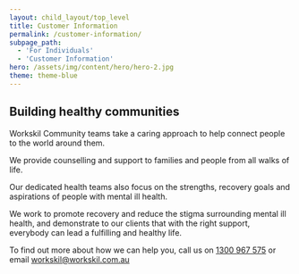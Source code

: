 ```yaml
---
layout: child_layout/top_level
title: Customer Information
permalink: /customer-information/
subpage_path:
  - 'For Individuals'
  - 'Customer Information'
hero: /assets/img/content/hero/hero-2.jpg
theme: theme-blue
---
```


## Building healthy communities

Workskil Community teams take a caring approach to help connect people to the world around them.

We provide counselling and support to families and people from all walks of life.

Our dedicated health teams also focus on the strengths, recovery goals and aspirations of people with mental ill health.

We work to promote recovery and reduce the stigma surrounding mental ill health, and demonstrate to our clients that with the right support, everybody can lead a fulfilling and healthy life.

To find out more about how we can help you, call us on [1300 967 575](tel:1300967575) or email [workskil@workskil.com.au](workskil@workskil.com.au)